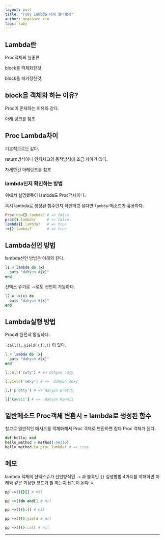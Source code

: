 ```yaml
---
layout: post
title: "ruby Lambda 대해 알아보자"
author: negabaro kim
tags: ruby
---
```


## Lambda란

Proc객체의 한종류

block을 객체화한것

block을 패키징한것

## block을 객체화 하는 이유?

Proc이 존재하는 이유와 같다. 

아래 링크를 참조

## Proc Lambda차이

기본적으로는 같다.

return방식이나 인자체크의 동작방식에 조금 차이가 있다.

자세한건 아래링크를 참조

### lambda인지 확인하는 방법

위에서 설명했듯이 lambda도 Proc객체이다.

혹시 lambda로 생성된 함수인지 확인하고 싶다면 `lambda?`메소드가 유용하다.

```ruby
Proc.new{}.lambda? # => false
proc{}.lambda?     # => false
lambda{}.lambda?   # => true
->{}.lambda?       # => true
```

## Lambda선언 방법

lambda선언 방법은 아래와 같다.

```ruby
l1 = lambda do |x|
  puts "dahyun #{x}"
end
```

신텍스 슈가로 `->`로도 선언이 가능하다.

```ruby
l2 = ->(x) do
  puts "dahyun #{x}"
end
```

## Lambda실행 방법

Proc과 완전히 동일하다.

`.call()`,`.yield()`,`[]`,`()` 이 있다.

```ruby
l = lambda do |x|
  puts "dahyun #{x}"
end

l.call('cuty') # => dahyun cuty

l.yield('sexy') # =>  dahyun sexy

l.('pretty') # => dahyun pretty

l['kawaii'] # =>  dahyun kawaii
```


## 일반메소드 Proc객체 변환시 = lambda로 생성된 함수

참고로 일반적인 메서드를 객체화해서 Proc 객체로 변환하면 람다 Proc 객체가 된다.


```ruby
def hello; end
hello_method = method(:hello)
hello_method.to_proc.lambda? # => true
```

## 메모

lambda 객체의 신텍스슈가 선언방식인 `->` 과 블록인 `{}` 실행방법 4가지를 이해하면 아래와 같은 괴상한 코드가 뭘 하는지 납득이 된다 ㅎ

```ruby
pp ->(){}[] # nil

pp ->()do end[] # nil

pp ->(){}.() # nil

pp ->(){}.yield # nil

pp ->(){}.call # nil
```

---

[루비 블록, Proc 객체, 람다 함수의 차이
블록, Proc 객체, 람다(lambda) 함수의 차이 이해하기]: https://www.44bits.io/ko/post/ruby-proc-and-lambda

